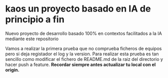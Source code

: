 # kaos un proyecto basado en IA de principio a fin

Nuevo proyecto de desarrollo basado 100% en contextos facilitados a la IA mediante este repositorio

Vamos a realizar la primera prueba que no comprueba ficheros de equipos pero si deja registador el log y la version.
Para realizar esta prueba es tan sencillo como modificar el fichero de README.md de la raiz del directorio y hacer push a feature.
**Recordar siempre antes actualizar tu local con el origin.**
